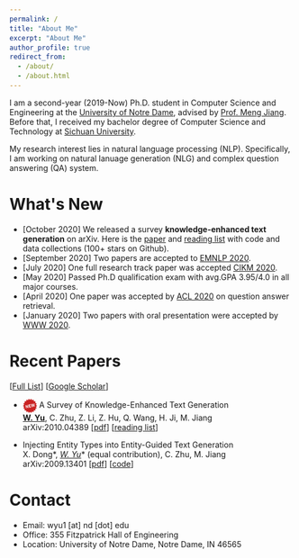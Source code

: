 ```yaml
---
permalink: /
title: "About Me"
excerpt: "About Me"
author_profile: true
redirect_from:
  - /about/
  - /about.html
---
```


I am a second-year (2019-Now) Ph.D. student in Computer Science and Engineering at the [University of Notre Dame](https://www.nd.edu/), advised by [Prof. Meng Jiang](http://www.meng-jiang.com/). Before that, I received my bachelor degree of Computer Science and Technology at [Sichuan University](http://www.scu.edu.cn/).

My research interest lies in natural language processing (NLP). Specifically, I am working on natural lanuage generation (NLG) and complex question answering (QA) system.

What's New
======
* \[October 2020\] We released a survey **knowledge-enhanced text generation** on arXiv. Here is the [paper](https://arxiv.org/abs/2010.04389) and [reading list](https://github.com/wyu97/KENLG-Reading/blob/master/README.md) with code and data collections (100+ stars on Github).
* \[September 2020\] Two papers are accepted to [EMNLP 2020](https://2020.emnlp.org/).
* \[July 2020\] One full research track paper was accepted [CIKM 2020](https://www.cikm2020.org/).
* \[May 2020\] Passed Ph.D qualification exam with avg.GPA 3.95/4.0 in all major courses.
* \[April 2020\] One paper was accepted by [ACL 2020](https://acl2020.org/) on question answer retrieval.
* \[January 2020\] Two papers with oral presentation were accepted by [WWW 2020](https://www2020.thewebconf.org/).
<!-- * \[December 2019\] One paper was accepted by [RCQA 2020 Workshop](https://rcqa-ws.github.io/) in [AAAI 2020](https://aaai.org/Conferences/AAAI-20/). -->
<!-- * \[January 2019\] One paper was accepted by [WWW 2019](https://www2019.thewebconf.org/). Thanks to all my co-authors. -->
<!-- * Our video ["Where we belong to"](https://www.youtube.com/watch?v=KRKoCkO3LDs) will be taken as the institutional spot for the 2018-2019 academic year for the [University of Notre Dame](https://www.nd.edu/). (Viewed 20,000+ times on Youtube) -->

Recent Papers
======
\[[Full List](/_pages/publications)\] \[[Google Scholar](https://scholar.google.com/citations?user=fBu11ZoAAAAJ&hl=en&oi=ao)\]

* <img src="../images/new.png" width="25" align=center> A Survey of Knowledge-Enhanced Text Generation <br>
  **<u>W. Yu</u>**, C. Zhu, Z. Li, Z. Hu, Q. Wang, H. Ji, M. Jiang <br>
  arXiv:2010.04389 \[[pdf](https://arxiv.org/abs/2010.04389)\] \[[reading list](https://github.com/wyu97/KENLG-Reading/blob/master/README.md)\]

* Injecting Entity Types into Entity-Guided Text Generation <br>
  X. Dong*, **<u>W. Yu*</u>** (equal contribution), C. Zhu, M. Jiang <br>
  arXiv:2009.13401 \[[pdf](https://arxiv.org/abs/2009.13401)\] \[[code](https://github.com/wyu97/InjType)\]



Contact
======
* Email: wyu1 \[at\] nd \[dot\] edu
* Office: 355 Fitzpatrick Hall of Engineering
* Location: University of Notre Dame, Notre Dame, IN 46565

